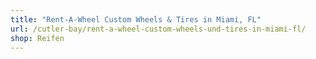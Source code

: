 ```yaml
---
title: "Rent-A-Wheel Custom Wheels & Tires in Miami, FL"
url: /cutler-bay/rent-a-wheel-custom-wheels-und-tires-in-miami-fl/
shop: Reifen
---
```

